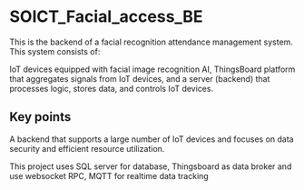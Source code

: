# SOICT_Facial_access_BE
This is the backend of a facial recognition attendance management system. This system consists of:

IoT devices equipped with facial image recognition AI,
ThingsBoard platform that aggregates signals from IoT devices, 
and a server (backend) that processes logic, stores data, and controls IoT devices.
## Key points
A backend that supports a large number of IoT devices and focuses on data security and efficient resource utilization.

This project uses SQL server for database, Thingsboard as data broker and use websocket RPC, MQTT for realtime data tracking 
